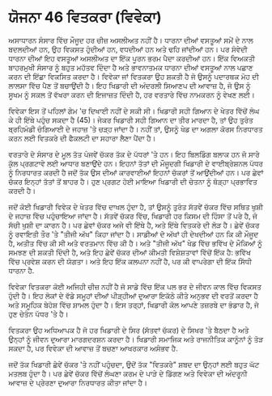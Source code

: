 # ਯੋਜਨਾ 46 ਵਿਤਕਰਾ (ਵਿਵੇਕਾ)

ਅਸਾਧਾਰਨ ਸੰਸਾਰ ਵਿੱਚ ਮੌਜੂਦ ਹਰ ਚੀਜ਼ ਅਸਲੀਅਤ ਨਹੀਂ ਹੈ। ਧਾਰਨਾ ਦੀਆਂ ਵਸਤੂਆਂ ਸਮੇਂ ਦੇ ਨਾਲ ਬਦਲਦੀਆਂ ਹਨ, ਉਹ ਵਿਕਸਤ ਹੁੰਦੀਆਂ ਹਨ, ਵਧਦੀਆਂ ਹਨ ਅਤੇ ਢਹਿ ਜਾਂਦੀਆਂ ਹਨ। ਪਰ ਸੰਵੇਦੀ ਧਾਰਨਾ ਦੀਆਂ ਇਹ ਵਸਤੂਆਂ ਅਸਲੀਅਤ ਦਾ ਇੱਕ ਪੂਰਨ ਭਰਮ ਪੈਦਾ ਕਰਦੀਆਂ ਹਨ। ਇੱਕ ਵਿਅਕਤੀ ਬਾਹਰਮੁਖੀ ਸੰਸਾਰ ਨੂੰ ਬਹੁਤ ਮਹੱਤਵ ਦਿੰਦਾ ਹੈ ਅਤੇ ਭਾਵਨਾਤਮਕ ਧਾਰਨਾ ਦੀਆਂ ਵਸਤੂਆਂ ਨਾਲ ਪਛਾਣ ਕਰਨ ਦੀ ਇੱਛਾ ਵਿਕਸਿਤ ਕਰਦਾ ਹੈ। ਵਿਵੇਕਾ ਜਾਂ ਵਿਤਕਰਾ ਉਹ ਸ਼ਕਤੀ ਹੈ ਜੋ ਉਸਨੂੰ ਪਦਾਰਥਕ ਮੋਹ ਦੀ ਲਾਲਸਾ ਵਿੱਚ ਪੈਣ ਤੋਂ ਬਚਾਉਂਦੀ ਹੈ। ਇਹ ਖਿਡਾਰੀ ਦੀ ਅੰਦਰਲੀ ਸਿਆਣਪ ਦੀ ਆਵਾਜ਼ ਹੈ, ਜੋ ਉਸ ਨੂੰ ਸੂਖਮ ਨੂੰ ਸਕਲ ਤੋਂ ਵੱਖਰਾ ਕਰਨ ਦੀ ਇਜਾਜ਼ਤ ਦਿੰਦੀ ਹੈ, ਹਰ ਵਰਤਾਰੇ ਵਿੱਚ ਨਾਮਕਰਨ ਨੂੰ ਵੇਖਣ ਲਈ।

ਵਿਵੇਕਾ ਇਸ ਤੋਂ ਪਹਿਲਾਂ ਗੇਮ 'ਚ ਦਿਖਾਈ ਨਹੀਂ ਦੇ ਸਕੀ ਸੀ। ਖਿਡਾਰੀ ਸਹੀ ਗਿਆਨ ਦੇ ਖੇਤਰ ਵਿੱਚੋਂ ਲੰਘ ਕੇ ਹੀ ਇੱਥੇ ਪਹੁੰਚ ਸਕਦਾ ਹੈ (45)। ਜੇਕਰ ਖਿਡਾਰੀ ਸਹੀ ਗਿਆਨ ਦਾ ਤੀਰ ਮਾਰਦਾ ਹੈ, ਤਾਂ ਉਹ ਤੁਰੰਤ ਬ੍ਰਹਿਮੰਡੀ ਚੰਗਿਆਈ ਦੇ ਜਹਾਜ਼ 'ਤੇ ਚੜ੍ਹ ਜਾਂਦਾ ਹੈ। ਨਹੀਂ ਤਾਂ, ਉਸਨੂੰ ਖੇਡ ਦਾ ਅਗਲਾ ਕੋਰਸ ਨਿਰਧਾਰਤ ਕਰਨ ਲਈ ਵਿਤਕਰੇ ਦੀ ਫੈਕਲਟੀ ਦਾ ਸਹਾਰਾ ਲੈਣਾ ਪੈਂਦਾ ਹੈ।

ਵਰਤਾਰੇ ਦੇ ਸੰਸਾਰ ਦੇ ਮੂਲ ਤੱਤ ਪੰਜਵੇਂ ਚੱਕਰ ਤੱਕ ਦੇ ਪੱਧਰਾਂ 'ਤੇ ਹਨ। ਇਹ ਬਿਲਡਿੰਗ ਬਲਾਕ ਹਨ ਜੋ ਸਾਰੇ ਕੁੱਲ ਪ੍ਰਗਟਾਵੇ ਲਈ ਆਧਾਰ ਬਣਾਉਂਦੇ ਹਨ। ਇਹਨਾਂ ਤੱਤਾਂ ਦੀ ਮੌਜੂਦਗੀ ਖਿਡਾਰੀ ਦੇ ਵਾਈਬ੍ਰੇਸ਼ਨਲ ਪੱਧਰ ਨੂੰ ਨਿਰਧਾਰਤ ਕਰਦੀ ਹੈ ਜਦੋਂ ਤੱਕ ਉਸ ਦੀਆਂ ਕਾਰਵਾਈਆਂ ਇਹਨਾਂ ਚੱਕਰਾਂ ਤੋਂ ਆਉਂਦੀਆਂ ਹਨ। ਪਰ ਛੇਵਾਂ ਚੱਕਰ ਇਨ੍ਹਾਂ ਤੱਤਾਂ ਤੋਂ ਬਾਹਰ ਹੈ। ਹੁਣ ਪ੍ਰਗਟ ਹੋਈ ਮਾਇਆ ਖਿਡਾਰੀ ਦੀ ਚੇਤਨਾ ਨੂੰ ਥੋੜ੍ਹਾ ਪ੍ਰਭਾਵਿਤ ਕਰਦੀ ਹੈ।

ਜਦੋਂ ਕੋਈ ਖਿਡਾਰੀ ਵਿਵੇਕ ਦੇ ਖੇਤਰ ਵਿੱਚ ਦਾਖਲ ਹੁੰਦਾ ਹੈ, ਤਾਂ ਉਸਨੂੰ ਤੁਰੰਤ ਸੱਤਵੇਂ ਚੱਕਰ ਵਿੱਚ ਸਥਿਤ ਖੁਸ਼ੀ ਦੇ ਜਹਾਜ਼ ਵਿੱਚ ਪਹੁੰਚਾਇਆ ਜਾਂਦਾ ਹੈ। ਸੱਤਵੇਂ ਚੱਕਰ ਵਿੱਚ, ਖਿਡਾਰੀ ਹਰ ਕਿਸਮ ਦੀ ਹਿੰਸਾ ਤੋਂ ਪਰੇ ਹੈ, ਜੋ ਸੱਚੀ ਖੁਸ਼ੀ ਦਾ ਕਾਰਨ ਹੈ। ਪਰ ਛੇਵਾਂ ਚੱਕਰ ਅਜੇ ਵੀ ਇੱਥੇ ਹੈ, ਅਤੇ ਇੱਥੇ ਵਿਤਕਰੇ ਦੀ ਲੋੜ ਹੈ। ਛੇਵੇਂ ਚੱਕਰ ਨੂੰ ਰਵਾਇਤੀ ਤੌਰ 'ਤੇ "ਤੀਜੀ ਅੱਖ" ਕਿਹਾ ਜਾਂਦਾ ਹੈ। ਸਾਡੀਆਂ ਦੋ ਅੱਖਾਂ ਹੀ ਦੇਖਦੀਆਂ ਹਨ ਕਿ ਕੀ ਮੌਜੂਦ ਹੈ, ਅਤੀਤ ਵਿੱਚ ਕੀ ਸੀ ਅਤੇ ਵਰਤਮਾਨ ਵਿੱਚ ਕੀ ਹੈ। ਅਤੇ "ਤੀਜੀ ਅੱਖ" ਖੇਡ ਵਿੱਚ ਭਵਿੱਖ ਦੇ ਮੌਕਿਆਂ ਨੂੰ ਸਮਝਣ ਦੀ ਸ਼ਕਤੀ ਦਿੰਦੀ ਹੈ, ਅਤੇ ਇਹ ਛੇਵੇਂ ਚੱਕਰ ਦੀਆਂ ਕੀਮਤੀ ਵਿਸ਼ੇਸ਼ਤਾਵਾਂ ਵਿੱਚੋਂ ਇੱਕ ਹੈ: ਭਵਿੱਖ ਵਿੱਚ ਪ੍ਰਵੇਸ਼ ਕਰਨ ਦੀ ਯੋਗਤਾ। ਅਤੇ ਇਹ ਇੱਕ ਕਲਪਨਾ ਨਹੀਂ ਹੈ, ਪਰ ਕੀ ਵਾਪਰੇਗਾ ਦੀ ਇੱਕ ਸਿੱਧੀ ਧਾਰਨਾ ਹੈ.

ਵਿਵੇਕਾ ਵਿਤਕਰਾ ਕੋਈ ਅਜਿਹੀ ਚੀਜ਼ ਨਹੀਂ ਹੈ ਜੋ ਸਾਡੇ ਵਿੱਚ ਇੱਕ ਪਲ ਭਰ ਦੇ ਜੀਵਨ ਕਾਲ ਵਿੱਚ ਵਿਕਸਤ ਹੁੰਦੀ ਹੈ। ਇਹ ਲੋਕਾਂ ਦੇ ਵੱਡੇ ਸਮੂਹਾਂ ਦੀਆਂ ਪੀੜ੍ਹੀਆਂ ਦੁਆਰਾ ਇਕੱਠੇ ਕੀਤੇ ਅਨੁਭਵ ਦੀ ਵਰਤੋਂ ਕਰਦਾ ਹੈ ਅਤੇ ਸਮੂਹਿਕ ਬੇਹੋਸ਼ ਵਿੱਚ ਸ਼ਾਮਲ ਹੁੰਦਾ ਹੈ। ਇਸ ਤਰ੍ਹਾਂ, ਖਿਡਾਰੀ ਕੋਲ ਆਪਣੇ ਤਜ਼ਰਬੇ ਦਾ ਭੰਡਾਰ ਹੈ, ਜੋ ਹੁਣ ਚੇਤੰਨ ਪੱਧਰ 'ਤੇ ਹੈ।

ਵਿਤਕਰਾ ਉਹ ਅਧਿਆਪਕ ਹੈ ਜੋ ਹਰ ਖਿਡਾਰੀ ਦੇ ਸਿਰ (ਸੱਤਵਾਂ ਚੱਕਰ) ਦੇ ਸਿਖਰ 'ਤੇ ਬੈਠਦਾ ਹੈ ਅਤੇ ਉਨ੍ਹਾਂ ਨੂੰ ਜੀਵਨ ਦੁਆਰਾ ਮਾਰਗਦਰਸ਼ਨ ਕਰਦਾ ਹੈ। ਖਿਡਾਰੀ ਸਮਾਜਿਕ ਅਤੇ ਰਾਜਨੀਤਿਕ ਕਾਨੂੰਨਾਂ ਨੂੰ ਤੋੜ ਸਕਦਾ ਹੈ, ਪਰ ਵਿਵੇਕਾ ਦੀ ਆਵਾਜ਼ ਤੋਂ ਬਚਣਾ ਆਖਰਕਾਰ ਅਸੰਭਵ ਹੈ.

ਜਦੋਂ ਤੱਕ ਖਿਡਾਰੀ ਛੇਵੇਂ ਚੱਕਰ 'ਤੇ ਨਹੀਂ ਪਹੁੰਚਦਾ, ਉਦੋਂ ਤੱਕ "ਵਿਤਕਰੇ" ਸ਼ਬਦ ਦਾ ਉਨ੍ਹਾਂ ਲਈ ਬਹੁਤ ਘੱਟ ਮਤਲਬ ਹੁੰਦਾ ਹੈ। ਪਰ ਛੇਵੇਂ ਚੱਕਰ ਵਿੱਚੋਂ ਲੰਘਣਾ ਕਰਮ ਦੇ ਪਾੜੇ ਦੇ ਡਿੱਗਣ ਅਤੇ ਵਿਵੇਕਾ ਦੀ ਅੰਦਰੂਨੀ ਆਵਾਜ਼ ਦੇ ਪ੍ਰੇਰਣਾ ਦੁਆਰਾ ਨਿਰਧਾਰਤ ਕੀਤਾ ਜਾਂਦਾ ਹੈ।
